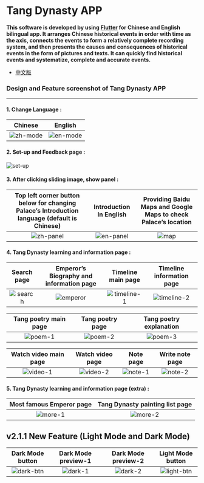 # Tang Dynasty APP

**This software is developed by using [Flutter](https://flutter.dev/) for Chinese and English bilingual app. It arranges Chinese historical events in order with time as the axis, connects the events to form a relatively complete recording system, and then presents the causes and consequences of historical events in the form of pictures and texts. It can quickly find historical events and systematize, complete and accurate events.**

* [中文版](https://github.com/vincnttt/TangDynasty-APP/blob/master/README_zh.md)

### **Design and Feature screenshot of Tang Dynasty APP**
*****

#### **1. Change Language :**
| Chinese | English |
| :---: | :---: |
| ![zh-mode](https://github.com/vincnttt/TangDynasty-APP/blob/master/screenshot/main1.png?raw=true) |  ![en-mode](https://github.com/vincnttt/TangDynasty-APP/blob/master/screenshot/en_mode.png?raw=true) |

#### **2. Set-up and Feedback page :**
![set-up](https://github.com/vincnttt/TangDynasty-APP/blob/master/screenshot/setup_page.png?raw=true)

#### **3. After clicking sliding image, show panel :**
| Top left corner button below for changing Palace’s Introduction language (default is Chinese) | Introduction In English | Providing Baidu Maps and Google Maps to check Palace’s location |
| :---: | :---: | :---: |
| ![zh-panel](https://github.com/vincnttt/TangDynasty-APP/blob/master/screenshot/sliding_panel_zh.png?raw=true) | ![en-panel](https://github.com/vincnttt/TangDynasty-APP/blob/master/screenshot/sliding_panel_en.png?raw=true) | ![map](https://github.com/vincnttt/TangDynasty-APP/blob/master/screenshot/map_btn.png?raw=true) |

#### **4. Tang Dynasty learning and information page :**
| Search page | Emperor’s Biography and information page | Timeline main page | Timeline information page |
| :---: | :---: | :---: | :---: |
| ![search](https://github.com/vincnttt/TangDynasty-APP/blob/master/screenshot/search.png?raw=true) | ![emperor](https://github.com/vincnttt/TangDynasty-APP/blob/master/screenshot/emperor.png?raw=true) | ![timeline-1](https://github.com/vincnttt/TangDynasty-APP/blob/master/screenshot/timeline1.png?raw=true) | ![timeline-2](https://github.com/vincnttt/TangDynasty-APP/blob/master/screenshot/timeline2.png?raw=true) |

| Tang poetry main page | Tang poetry page | Tang poetry explanation |
| :---: | :---: | :---: |
| ![poem-1](https://github.com/vincnttt/TangDynasty-APP/blob/master/screenshot/poem1.png?raw=true) | ![poem-2](https://github.com/vincnttt/TangDynasty-APP/blob/master/screenshot/poem2.png?raw=true) | ![poem-3](https://github.com/vincnttt/TangDynasty-APP/blob/master/screenshot/poem3.png?raw=true) |

| Watch video main page | Watch video page | Note page | Write note page |
| :---: | :---: | :---: | :---: |
| ![video-1](https://github.com/vincnttt/TangDynasty-APP/blob/master/screenshot/video1.png?raw=true) | ![video-2](https://github.com/vincnttt/TangDynasty-APP/blob/master/screenshot/video2.png?raw=true) | ![note-1](https://github.com/vincnttt/TangDynasty-APP/blob/master/screenshot/note1.png?raw=true) | ![note-2](https://github.com/vincnttt/TangDynasty-APP/blob/master/screenshot/note2.png?raw=true) |

#### **5. Tang Dynasty learning and information page (extra) :**
| Most famous Emperor page | Tang Dynasty painting list page |
| :---: | :---: |
| ![more-1](https://github.com/vincnttt/TangDynasty-APP/blob/master/screenshot/more1.png?raw=true) | ![more-2](https://github.com/vincnttt/TangDynasty-APP/blob/master/screenshot/more2.png?raw=true) |

## v2.1.1 New Feature (Light Mode and Dark Mode)
| Dark Mode button | Dark Mode preview-1 | Dark Mode preview-2 | Light Mode button |
| :---: | :---: | :---: | :---: |
| ![dark-btn](https://github.com/vincnttt/TangDynasty-APP/blob/master/screenshot/dark_btn.png?raw=true) | ![dark-1](https://github.com/vincnttt/TangDynasty-APP/blob/master/screenshot/dark1.png?raw=true) | ![dark-2](https://github.com/vincnttt/TangDynasty-APP/blob/master/screenshot/dark2.png?raw=true) | ![light-btn](https://github.com/vincnttt/TangDynasty-APP/blob/master/screenshot/light_btn.png?raw=true) |
